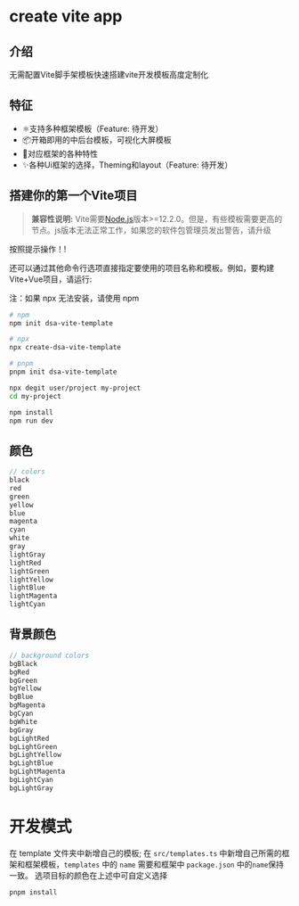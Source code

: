 # create vite app

## 介绍

无需配置Vite脚手架模板快速搭建vite开发模板高度定制化

## 特征

- ⚛️支持多种框架模板（Feature: 待开发）
- 📦开箱即用的中后台模板，可视化大屏模板
- 🚀对应框架的各种特性
- ✨各种Ui框架的选择，Theming和layout（Feature: 待开发）

## 搭建你的第一个Vite项目

> **兼容性说明:**
> Vite需要[Node.js](https://nodejs.org/en/)版本>=12.2.0。但是，有些模板需要更高的节点。js版本无法正常工作，如果您的软件包管理员发出警告，请升级

按照提示操作！!

还可以通过其他命令行选项直接指定要使用的项目名称和模板。例如，要构建Vite+Vue项目，请运行:

注：如果 npx 无法安装，请使用 npm

```bash
# npm
npm init dsa-vite-template

# npx
npx create-dsa-vite-template

# pnpm
pnpm init dsa-vite-template
```

```bash
npx degit user/project my-project
cd my-project

npm install
npm run dev
```

## 颜色

```ts
// colors
black
red
green
yellow
blue
magenta
cyan
white
gray
lightGray
lightRed
lightGreen
lightYellow
lightBlue
lightMagenta
lightCyan

```

## 背景颜色

```ts
// background colors
bgBlack
bgRed
bgGreen
bgYellow
bgBlue
bgMagenta
bgCyan
bgWhite
bgGray
bgLightRed
bgLightGreen
bgLightYellow
bgLightBlue
bgLightMagenta
bgLightCyan
bgLightGray
```

# 开发模式

在 template 文件夹中新增自己的模板;
在 `src/templates.ts` 中新增自己所需的框架和框架模板，`templates` 中的 `name` 需要和框架中 `package.json` 中的`name`保持一致。
选项目标的颜色在上述中可自定义选择

```sh
pnpm install

```
